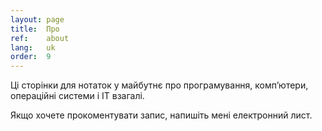 ```yaml
---
layout: page
title:  Про
ref:    about
lang:   uk
order:  9
---
```


Ці сторінки для нотаток у майбутнє про програмування, комп’ютери, операційні
системи і ІТ взагалі.

Якщо хочете прокоментувати запис, напишіть мені електронний лист.
